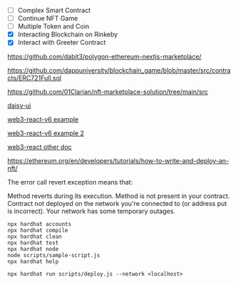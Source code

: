 - [ ] Complex Smart Contract
- [ ] Continue NFT Game
- [ ] Multiple Token and Coin
- [x] Interacting Blockchain on Rinkeby
- [x] Interact with Greeter Contract

https://github.com/dabit3/polygon-ethereum-nextjs-marketplace/

https://github.com/dappuniversity/blockchain_game/blob/master/src/contracts/ERC721Full.sol

https://github.com/01Clarian/nft-marketplace-solution/tree/main/src

[daisy-ui](https://daisyui.com/components/button)

[web3-react-v6 example](https://codesandbox.io/s/8rg3h)

[web3-react-v6 example 2](https://codesandbox.io/s/wonderful-grothendieck-1z81r?file=/pages/index.tsx)

[web3-react other doc](https://hackmd.io/Ykpp1MWLTjixIZG2ZJEShA#connector)

https://ethereum.org/en/developers/tutorials/how-to-write-and-deploy-an-nft/

The error call revert exception means that:

Method reverts during its execution.
Method is not present in your contract.
Contract not deployed on the network you're connected to (or address put is incorrect).
Your network has some temporary outages.

```shell
npx hardhat accounts
npx hardhat compile
npx hardhat clean
npx hardhat test
npx hardhat node
node scripts/sample-script.js
npx hardhat help

npx hardhat run scripts/deploy.js --network <localhost>
```
